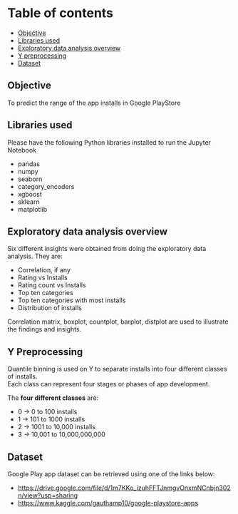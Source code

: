 # Table of contents
- [Objective](#objective)
- [Libraries used](#libraries-used)
- [Exploratory data analysis overview](#exploratory-data-analysis-overview)
- [Y preprocessing](#y-preprocessing)
- [Dataset](#dataset)

<div id="objective"></div>

## Objective

To predict the range of the app installs in Google PlayStore

<div id="libraries-used"></div>

## Libraries used

Please have the following Python libraries installed to run the Jupyter Notebook
* pandas
* numpy
* seaborn
* category_encoders
* xgboost
* sklearn
* matplotlib

<div id="exploratory-data-analysis-overview"></div>

## Exploratory data analysis overview

Six different insights were obtained from doing the exploratory data analysis. They are:
* Correlation, if any
* Rating vs Installs
* Rating count vs Installs
* Top ten categories
* Top ten categories with most installs
* Distribution of installs

Correlation matrix, boxplot, countplot, barplot, distplot are used to illustrate the findings and insights.

<div id="y-preprocessing"></div>

## Y Preprocessing

Quantile binning is used on Y to separate installs into four different classes of installs.  
Each class can represent four stages or phases of app development.

The **four different classes** are:
* 0 -> 0 to 100 installs
* 1 -> 101 to 1000 installs
* 2 -> 1001 to 10,000 installs
* 3 -> 10,001 to 10,000,000,000 

<div id="dataset"></div>

## Dataset

Google Play app dataset can be retrieved using one of the links below:
* https://drive.google.com/file/d/1m7KKo_izuhFFTJnmgvOnxmNCnbjn302n/view?usp=sharing
* https://www.kaggle.com/gauthamp10/google-playstore-apps

